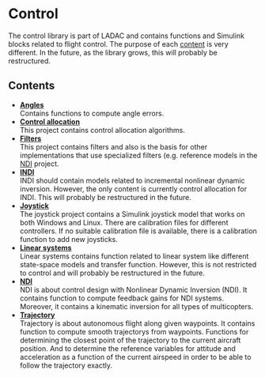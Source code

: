 # Control

The control library is part of LADAC and contains functions and Simulink blocks related to flight control.
The purpose of each [content](Contents) is very different.
In the future, as the library grows, this will probably be restructured.


## Contents

- [**Angles**](angles)  
Contains functions to compute angle errors.
- [**Control allocation**](control_allocation)  
This project contains control allocation algorithms.
- [**Filters**](filters)  
This project contains filters and also is the basis for other implementations that use specialized filters
(e.g. reference models in the [NDI](NDI) project.
- [**INDI**](INDI)  
INDI should contain models related to incremental nonlinear dynamic inversion.
However, the only content is currently control allocation for INDI.
This will probably be restructured in the future.
- [**Joystick**](joystick)  
The joystick project contains a Simulink joystick model that works on both Windows and Linux.
There are calibration files for different controllers.
If no suitable calibration file is available, there is a calibration function to add new joysticks.
- [**Linear systems**](linear_systems)  
Linear systems contains function related to linear system like different state-space models and transfer function.
However, this is not restricted to control and will probably be restructured in the future.
- [**NDI**](NDI)  
NDI is about control design with Nonlinear Dynamic Inversion (NDI).
It contains function to compute feedback gains for NDI systems.
Moreover, it contains a kinematic inversion for all types of multicopters.
- [**Trajectory**](trajectory)  
Trajectory is about autonomous flight along given waypoints.
It contains function to compute smooth trajectorys from waypoints. 
Functions for determining the closest point of the trajectory to the current aircraft position.
And to determine the reference variables for attitude and acceleration as a function of the current airspeed in order to be able to follow the trajectory exactly.
